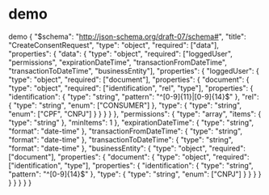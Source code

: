 # demo
demo
{
  "$schema": "http://json-schema.org/draft-07/schema#",
  "title": "CreateConsentRequest",
  "type": "object",
  "required": ["data"],
  "properties": {
    "data": {
      "type": "object",
      "required": ["loggedUser", "permissions", "expirationDateTime", "transactionFromDateTime", "transactionToDateTime", "businessEntity"],
      "properties": {
        "loggedUser": {
          "type": "object",
          "required": ["document"],
          "properties": {
            "document": {
              "type": "object",
              "required": ["identification", "rel", "type"],
              "properties": {
                "identification": {
                  "type": "string",
                  "pattern": "^[0-9]{11}|[0-9]{14}$"
                },
                "rel": {
                  "type": "string",
                  "enum": ["CONSUMER"]
                },
                "type": {
                  "type": "string",
                  "enum": ["CPF", "CNPJ"]
                }
              }
            }
          }
        },
        "permissions": {
          "type": "array",
          "items": {
            "type": "string"
          },
          "minItems": 1
        },
        "expirationDateTime": {
          "type": "string",
          "format": "date-time"
        },
        "transactionFromDateTime": {
          "type": "string",
          "format": "date-time"
        },
        "transactionToDateTime": {
          "type": "string",
          "format": "date-time"
        },
        "businessEntity": {
          "type": "object",
          "required": ["document"],
          "properties": {
            "document": {
              "type": "object",
              "required": ["identification", "type"],
              "properties": {
                "identification": {
                  "type": "string",
                  "pattern": "^[0-9]{14}$"
                },
                "type": {
                  "type": "string",
                  "enum": ["CNPJ"]
                }
              }
            }
          }
        }
      }
    }
  }
}
